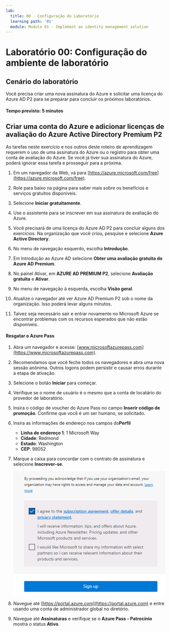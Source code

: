 ```yaml
---
lab:
  title: 00 - Configuração do Laboratório
  learning path: '01'
  module: Module 01 - Implement an identity management solution
---
```


# Laboratório 00: Configuração do ambiente de laboratório

## Cenário do laboratório

Você precisa criar uma nova assinatura do Azure e solicitar uma licença do Azure AD P2 para se preparar para concluir os próximos laboratórios.

#### Tempo previsto: 5 minutos

## Criar uma conta do Azure e adicionar licenças de avaliação do Azure Active Directory Premium P2

As tarefas neste exercício e nos outros deste roteiro de aprendizagem requerem o uso de uma assinatura do Azure ou o registro para obter uma conta de avaliação do Azure. Se você já tiver sua assinatura do Azure, poderá ignorar essa tarefa e prosseguir para a próxima.

1. Em um navegador da Web, vá para [https://azure.microsoft.com/free](https://azure.microsoft.com/free).

1. Role para baixo na página para saber mais sobre os benefícios e serviços gratuitos disponíveis.

1. Selecione **Iniciar gratuitamente**.

1. Use o assistente para se inscrever em sua assinatura de avaliação do Azure.

1. Você precisará de uma licença do Azure AD P2 para concluir alguns dos exercícios. Na organização que você criou, pesquise e selecione **Azure Active Directory**.

1. No menu de navegação esquerdo, escolha **Introdução**.

1. Em Introdução ao Azure AD selecione **Obter uma avaliação gratuita do Azure AD Premium**.

1. No painel Ativar, em **AZURE AD PREMIUM P2**, selecione **Avaliação gratuita** e **Ativar**.

1. No menu de navegação à esquerda, escolha **Visão geral**.

1. Atualize o navegador até ver Azure AD Premium P2 sob o nome da organização. Isso poderá levar alguns minutos.

1. Talvez seja necessário sair e entrar novamente no Microsoft Azure se encontrar problemas com os recursos esperados que não estão disponíveis.

#### Resgatar o Azure Pass

1. Abra um navegador e acesse: [www.microsoftazurepass.com](https://www.microsoftazurepass.com).

1. Recomendamos que você feche todos os navegadores e abra uma nova sessão anônima. Outros logons podem persistir e causar erros durante a etapa de ativação.

1. Selecione o botão **Iniciar** para começar.

1. Verifique se o nome de usuário é o mesmo que a conta de locatário do provedor de laboratório.

1. Insira o código de voucher do Azure Pass no campo **Inserir código de promoção**. Confirme que você é um ser humano, se solicitado. 

1. Insira as informações de endereço nos campos do**Perfil**
    - **Linha de endereço 1**: 1 Microsoft Way
    - **Cidade**: Redmond
    - **Estado**: Washington
    - **CEP**: 98052

1. Marque a caixa para concordar com o contrato de assinatura e selecione **Inscrever-se**.

    ![Concordar com o contrato de assinatura e se inscrever](media/azurepassactivation.png)

1. Navegue até [https://portal.azure.com](https://portal.azure.com) e entre usando uma conta de administrador global no diretório.

1. Navegue até **Assinaturas** e verifique se o **Azure Pass - Patrocínio** mostra o status **Ativo**. 
